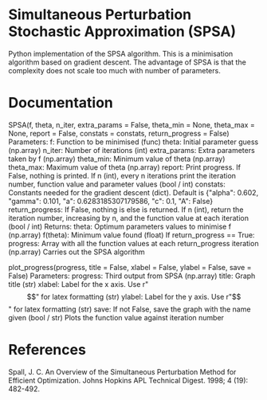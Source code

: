 # Simultaneous Perturbation Stochastic Approximation (SPSA)
Python implementation of the SPSA algorithm. This is a minimisation algorithm based on gradient descent. The advantage of SPSA is that the complexity does not scale too much with number of parameters.

# Documentation
SPSA(f, theta, n_iter, extra_params = False, theta_min = None, theta_max = None, report = False, constats = constats, return_progress = False)
	Parameters:
		f: Function to be minimised (func)
		theta: Initial parameter guess (np.array)
		n_iter: Number of iterations (int)
		extra_params: Extra parameters taken by f (np.array)
		theta_min: Minimum value of theta (np.array)
		theta_max: Maximum value of theta (np.array)
		report: Print progress. If False, nothing is printed. If n (int), every n iterations print the iteration number, function value and parameter values (bool / int)
		constats: Constants needed for the gradient descent (dict). Default is {"alpha": 0.602, "gamma": 0.101, "a": 0.6283185307179586, "c": 0.1, "A": False}
		return_progress: If False, nothing is else is returned. If n (int), return the iteration number, increasing by n, and the function value at each iteration (bool / int)
	Returns:
		theta: Optimum parameters values to minimise f (np.array)
		f(theta): Minimum value found (float)
		If return_progress == True:
			progress: Array with all the function values at each return_progress iteration (np.array)
  Carries out the SPSA algorithm

plot_progress(progress, title = False, xlabel = False, ylabel = False, save = False)
	Parameters:
		progress: Third output from SPSA (np.array)
		title: Graph title (str)
		xlabel: Label for the x axis. Use r"$$" for latex formatting (str)
		ylabel: Label for the y axis. Use r"$$" for latex formatting (str)
		save: If not False, save the graph with the name given (bool / str)
  Plots the function value against iteration number

# References
Spall, J. C. An Overview of the Simultaneous Perturbation Method
for Efficient Optimization. Johns Hopkins APL Technical Digest. 1998; 4 (19): 482-492.
